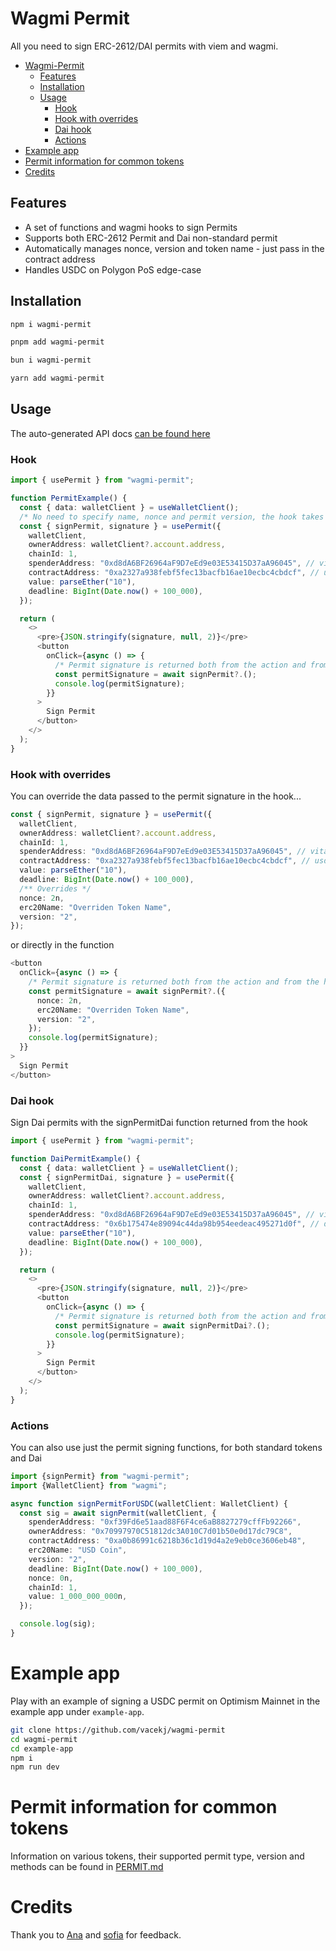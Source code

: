 # Wagmi Permit

All you need to sign ERC-2612/DAI permits with viem and wagmi.

- [Wagmi-Permit](#wagmi-permit)
    * [Features](#features)
    * [Installation](#installation)
    * [Usage](#usage)
        + [Hook](#hook)
        + [Hook with overrides](#hook-with-overrides)
        + [Dai hook](#dai-hook)
        + [Actions](#actions)
- [Example app](#example-app)
- [Permit information for common tokens](#permit-information-for-common-tokens)
- [Credits](#credits)


## Features
- A set of functions and wagmi hooks to sign Permits
- Supports both ERC-2612 Permit and Dai non-standard permit
- Automatically manages nonce, version and token name - just pass in the contract address
- Handles USDC on Polygon PoS edge-case

## Installation

```bash
npm i wagmi-permit
```
```bash
pnpm add wagmi-permit
```
```bash
bun i wagmi-permit
```
```bash
yarn add wagmi-permit
```

## Usage

The auto-generated API docs [can be found here](https://vacekj.github.io/wagmi-permit)

### Hook

```typescript jsx
import { usePermit } from "wagmi-permit";

function PermitExample() {
  const { data: walletClient } = useWalletClient();
  /* No need to specify name, nonce and permit version, the hook takes care of all that automatically */
  const { signPermit, signature } = usePermit({
    walletClient,
    ownerAddress: walletClient?.account.address,
    chainId: 1,
    spenderAddress: "0xd8dA6BF26964aF9D7eEd9e03E53415D37aA96045", // vitalik.eth
    contractAddress: "0xa2327a938febf5fec13bacfb16ae10ecbc4cbdcf", // usdc on mainnet
    value: parseEther("10"),
    deadline: BigInt(Date.now() + 100_000),
  });

  return (
    <>
      <pre>{JSON.stringify(signature, null, 2)}</pre>
      <button
        onClick={async () => {
          /* Permit signature is returned both from the action and from the hook */
          const permitSignature = await signPermit?.();
          console.log(permitSignature);
        }}
      >
        Sign Permit
      </button>
    </>
  );
}
```

### Hook with overrides

You can override the data passed to the permit signature in the hook...

```typescript jsx
const { signPermit, signature } = usePermit({
  walletClient,
  ownerAddress: walletClient?.account.address,
  chainId: 1,
  spenderAddress: "0xd8dA6BF26964aF9D7eEd9e03E53415D37aA96045", // vitalik.eth
  contractAddress: "0xa2327a938febf5fec13bacfb16ae10ecbc4cbdcf", // usdc on mainnet
  value: parseEther("10"),
  deadline: BigInt(Date.now() + 100_000),
  /** Overrides */
  nonce: 2n,
  erc20Name: "Overriden Token Name",
  version: "2",
});
```

or directly in the function

```typescript jsx
<button
  onClick={async () => {
    /* Permit signature is returned both from the action and from the hook */
    const permitSignature = await signPermit?.({
      nonce: 2n,
      erc20Name: "Overriden Token Name",
      version: "2",
    });
    console.log(permitSignature);
  }}
>
  Sign Permit
</button>
```

### Dai hook

Sign Dai permits with the signPermitDai function returned from the hook

```typescript jsx
import { usePermit } from "wagmi-permit";

function DaiPermitExample() {
  const { data: walletClient } = useWalletClient();
  const { signPermitDai, signature } = usePermit({
    walletClient,
    ownerAddress: walletClient?.account.address,
    chainId: 1,
    spenderAddress: "0xd8dA6BF26964aF9D7eEd9e03E53415D37aA96045", // vitalik.eth
    contractAddress: "0x6b175474e89094c44da98b954eedeac495271d0f", // dai on mainnet
    value: parseEther("10"),
    deadline: BigInt(Date.now() + 100_000),
  });

  return (
    <>
      <pre>{JSON.stringify(signature, null, 2)}</pre>
      <button
        onClick={async () => {
          /* Permit signature is returned both from the action and from the hook */
          const permitSignature = await signPermitDai?.();
          console.log(permitSignature);
        }}
      >
        Sign Permit
      </button>
    </>
  );
}
```

### Actions

You can also use just the permit signing functions, for both standard tokens and Dai

```typescript
import {signPermit} from "wagmi-permit";
import {WalletClient} from "wagmi";

async function signPermitForUSDC(walletClient: WalletClient) {
  const sig = await signPermit(walletClient, {
    spenderAddress: "0xf39Fd6e51aad88F6F4ce6aB8827279cffFb92266",
    ownerAddress: "0x70997970C51812dc3A010C7d01b50e0d17dc79C8",
    contractAddress: "0xa0b86991c6218b36c1d19d4a2e9eb0ce3606eb48",
    erc20Name: "USD Coin",
    version: "2",
    deadline: BigInt(Date.now() + 100_000),
    nonce: 0n,
    chainId: 1,
    value: 1_000_000_000n,
  });

  console.log(sig);
}
```

# Example app

Play with an example of signing a USDC permit on Optimism Mainnet in the example app under `example-app`.

```bash
git clone https://github.com/vacekj/wagmi-permit
cd wagmi-permit
cd example-app
npm i
npm run dev
```

# Permit information for common tokens

Information on various tokens, their supported permit type, version and methods can be found in [PERMIT.md](PERMIT.md)

# Credits

Thank you to [Ana](https://twitter.com/AnaArsonist) and [sofia](https://twitter.com/al3thi0meter) for feedback.
